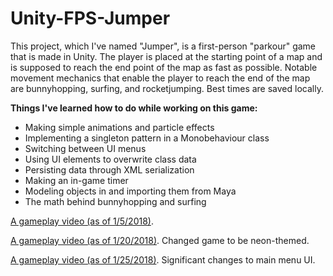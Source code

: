 # Unity-FPS-Jumper
This project, which I've named "Jumper", is a first-person "parkour" game that is made in Unity. The player is placed at the starting point of a map and is supposed to reach the end point of the map as fast as possible. Notable movement mechanics that enable the player to reach the end of the map are bunnyhopping, surfing, and rocketjumping. Best times are saved locally.

**Things I've learned how to do while working on this game:**
- Making simple animations and particle effects
- Implementing a singleton pattern in a Monobehaviour class
- Switching between UI menus
- Using UI elements to overwrite class data
- Persisting data through XML serialization
- Making an in-game timer
- Modeling objects in and importing them from Maya
- The math behind bunnyhopping and surfing


[A gameplay video (as of 1/5/2018)](https://www.youtube.com/watch?v=PNhT1gIw1J8).

[A gameplay video (as of 1/20/2018)](https://www.youtube.com/watch?v=xn2hIoO9lic). Changed game to be neon-themed.

[A gameplay video (as of 1/25/2018)](https://www.youtube.com/watch?v=oYlQfq30Yms). Significant changes to main menu UI.
